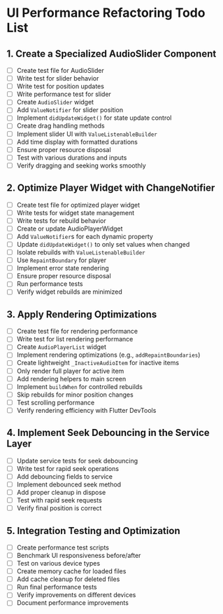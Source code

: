 # UI Performance Refactoring Todo List

## 1. Create a Specialized AudioSlider Component

- [ ] Create test file for AudioSlider
- [ ] Write test for slider behavior
- [ ] Write test for position updates
- [ ] Write performance test for slider
- [ ] Create `AudioSlider` widget
- [ ] Add `ValueNotifier` for slider position
- [ ] Implement `didUpdateWidget()` for state update control
- [ ] Create drag handling methods
- [ ] Implement slider UI with `ValueListenableBuilder`
- [ ] Add time display with formatted durations
- [ ] Ensure proper resource disposal
- [ ] Test with various durations and inputs
- [ ] Verify dragging and seeking works smoothly

## 2. Optimize Player Widget with ChangeNotifier

- [ ] Create test file for optimized player widget
- [ ] Write tests for widget state management
- [ ] Write tests for rebuild behavior
- [ ] Create or update AudioPlayerWidget
- [ ] Add `ValueNotifier`s for each dynamic property
- [ ] Update `didUpdateWidget()` to only set values when changed
- [ ] Isolate rebuilds with `ValueListenableBuilder`
- [ ] Use `RepaintBoundary` for player
- [ ] Implement error state rendering
- [ ] Ensure proper resource disposal
- [ ] Run performance tests
- [ ] Verify widget rebuilds are minimized

## 3. Apply Rendering Optimizations

- [ ] Create test file for rendering performance
- [ ] Write test for list rendering performance
- [ ] Create `AudioPlayerList` widget
- [ ] Implement rendering optimizations (e.g., `addRepaintBoundaries`)
- [ ] Create lightweight `_InactiveAudioItem` for inactive items
- [ ] Only render full player for active item
- [ ] Add rendering helpers to main screen
- [ ] Implement `buildWhen` for controlled rebuilds
- [ ] Skip rebuilds for minor position changes
- [ ] Test scrolling performance
- [ ] Verify rendering efficiency with Flutter DevTools

## 4. Implement Seek Debouncing in the Service Layer

- [ ] Update service tests for seek debouncing
- [ ] Write test for rapid seek operations
- [ ] Add debouncing fields to service
- [ ] Implement debounced seek method
- [ ] Add proper cleanup in dispose
- [ ] Test with rapid seek requests
- [ ] Verify final position is correct

## 5. Integration Testing and Optimization

- [ ] Create performance test scripts
- [ ] Benchmark UI responsiveness before/after
- [ ] Test on various device types
- [ ] Create memory cache for loaded files
- [ ] Add cache cleanup for deleted files
- [ ] Run final performance tests
- [ ] Verify improvements on different devices
- [ ] Document performance improvements 